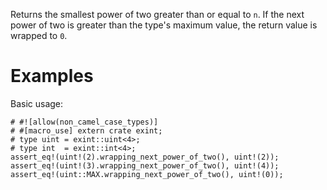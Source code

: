 Returns the smallest power of two greater than or equal to `n`. If the next
power of two is greater than the type's maximum value, the return value is
wrapped to `0`.

# Examples

Basic usage:

```
# #![allow(non_camel_case_types)]
# #[macro_use] extern crate exint;
# type uint = exint::uint<4>;
# type int  = exint::int<4>;
assert_eq!(uint!(2).wrapping_next_power_of_two(), uint!(2));
assert_eq!(uint!(3).wrapping_next_power_of_two(), uint!(4));
assert_eq!(uint::MAX.wrapping_next_power_of_two(), uint!(0));
```
